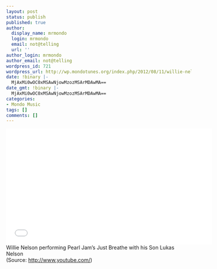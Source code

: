 ```yaml
---
layout: post
status: publish
published: true
author:
  display_name: mrmondo
  login: mrmondo
  email: not@telling
  url: ''
author_login: mrmondo
author_email: not@telling
wordpress_id: 721
wordpress_url: http://wp.mondotunes.org/index.php/2012/08/11/willie-nelson-performing-pearl-jams-just-breathe/
date: !binary |-
  MjAxMi0wOC0xMSAwNjowMzozMSArMDAwMA==
date_gmt: !binary |-
  MjAxMi0wOC0xMSAwNjowMzozMSArMDAwMA==
categories:
- Mondo Music
tags: []
comments: []
---
```

<iframe width="560" height="315" src="//www.youtube.com/embed/ow-Cx9IX4So" frameborder="0"> </iframe>
Willie Nelson performing Pearl Jam&#8217;s Just Breathe with his Son Lukas Nelson
<div class="attribution">(<span>Source:</span> <a href="http://www.youtube.com/">http://www.youtube.com/</a>)</div>
